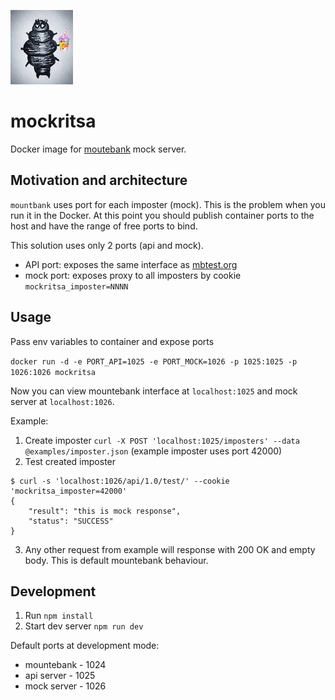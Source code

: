 ![logo](./logo.jpg)

# mockritsa

Docker image for [moutebank](http://www.mbtest.org) mock server.

## Motivation and architecture

`mountbank` uses port for each imposter (mock).
This is the problem when you run it in the Docker.
At this point you should publish container ports to the host and have the range of free ports to bind.

This solution uses only 2 ports (api and mock).
* API port: exposes the same interface as [mbtest.org](http://www.mbtest.org)
* mock port: exposes proxy to all imposters by cookie `mockritsa_imposter=NNNN`

## Usage

Pass env variables to container and expose ports

`docker run -d -e PORT_API=1025 -e PORT_MOCK=1026 -p 1025:1025 -p 1026:1026 mockritsa`

Now you can view mountebank interface at `localhost:1025` and mock server at `localhost:1026`.

Example:
1. Create imposter `curl -X POST 'localhost:1025/imposters' --data @examples/imposter.json` (example imposter uses port 42000)
2. Test created imposter
```
$ curl -s 'localhost:1026/api/1.0/test/' --cookie 'mockritsa_imposter=42000'
{
    "result": "this is mock response",
    "status": "SUCCESS"
}
```
3. Any other request from example will response with 200 OK and empty body. This is default mountebank behaviour. 

## Development

1. Run `npm install`
2. Start dev server `npm run dev`
 
Default ports at development mode:
* mountebank - 1024
* api server - 1025 
* mock server - 1026

